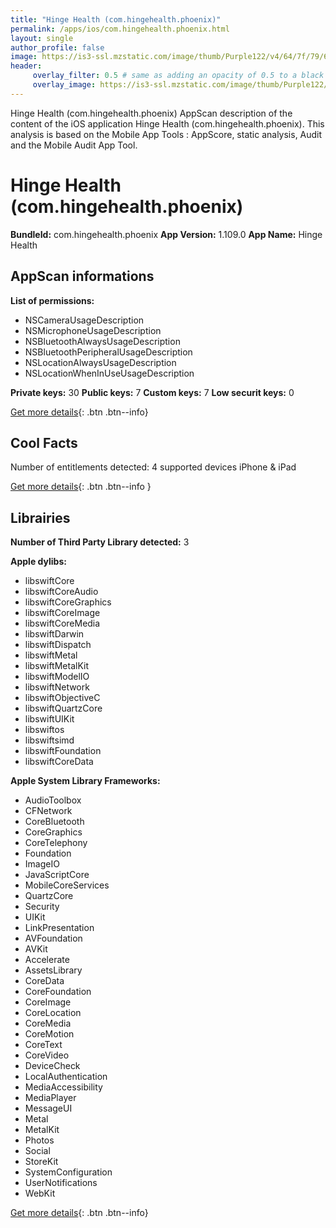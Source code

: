 ```yaml
---
title: "Hinge Health (com.hingehealth.phoenix)"
permalink: /apps/ios/com.hingehealth.phoenix.html
layout: single
author_profile: false
image: https://is3-ssl.mzstatic.com/image/thumb/Purple122/v4/64/7f/79/647f79e7-a1a7-d906-d5da-12f7dfb139eb/AppIcon-0-0-1x_U007emarketing-0-0-0-10-0-0-sRGB-0-0-0-GLES2_U002c0-512MB-85-220-0-0.png/512x512bb.jpg
header: 
     overlay_filter: 0.5 # same as adding an opacity of 0.5 to a black background
     overlay_image: https://is3-ssl.mzstatic.com/image/thumb/Purple122/v4/64/7f/79/647f79e7-a1a7-d906-d5da-12f7dfb139eb/AppIcon-0-0-1x_U007emarketing-0-0-0-10-0-0-sRGB-0-0-0-GLES2_U002c0-512MB-85-220-0-0.png/512x512bb.jpg
---
```

Hinge Health (com.hingehealth.phoenix) AppScan description of the content of the iOS application Hinge Health (com.hingehealth.phoenix). This analysis is based on the Mobile App Tools : AppScore, static analysis, Audit and the Mobile Audit App Tool.

# Hinge Health (com.hingehealth.phoenix)

**BundleId:** com.hingehealth.phoenix
**App Version:** 1.109.0
**App Name:** Hinge Health


## AppScan informations 

**List of permissions:** 
- NSCameraUsageDescription
- NSMicrophoneUsageDescription
- NSBluetoothAlwaysUsageDescription
- NSBluetoothPeripheralUsageDescription
- NSLocationAlwaysUsageDescription
- NSLocationWhenInUseUsageDescription
  
  
**Private keys:** 30
**Public keys:** 7
**Custom keys:** 7
**Low securit keys:** 0
  
[Get more details](/pricing.html){: .btn .btn--info}

## Cool Facts

Number of entitlements detected: 4
supported devices iPhone & iPad
  
[Get more details](/pricing.html){: .btn .btn--info }

## Librairies 
**Number of Third Party Library detected:** 3


**Apple dylibs:**
- libswiftCore
- libswiftCoreAudio
- libswiftCoreGraphics
- libswiftCoreImage
- libswiftCoreMedia
- libswiftDarwin
- libswiftDispatch
- libswiftMetal
- libswiftMetalKit
- libswiftModelIO
- libswiftNetwork
- libswiftObjectiveC
- libswiftQuartzCore
- libswiftUIKit
- libswiftos
- libswiftsimd
- libswiftFoundation
- libswiftCoreData


**Apple System Library Frameworks:**
- AudioToolbox
- CFNetwork
- CoreBluetooth
- CoreGraphics
- CoreTelephony
- Foundation
- ImageIO
- JavaScriptCore
- MobileCoreServices
- QuartzCore
- Security
- UIKit
- LinkPresentation
- AVFoundation
- AVKit
- Accelerate
- AssetsLibrary
- CoreData
- CoreFoundation
- CoreImage
- CoreLocation
- CoreMedia
- CoreMotion
- CoreText
- CoreVideo
- DeviceCheck
- LocalAuthentication
- MediaAccessibility
- MediaPlayer
- MessageUI
- Metal
- MetalKit
- Photos
- Social
- StoreKit
- SystemConfiguration
- UserNotifications
- WebKit


  
[Get more details](/pricing.html){: .btn .btn--info}

